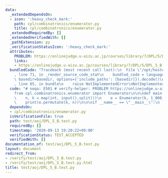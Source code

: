 ```yaml
---
data:
  _extendedDependsOn:
  - icon: ':heavy_check_mark:'
    path: cpl/combinatronics/enumerator.py
    title: cpl/combinatronics/enumerator.py
  _extendedRequiredBy: []
  _extendedVerifiedWith: []
  _pathExtension: py
  _verificationStatusIcon: ':heavy_check_mark:'
  attributes:
    PROBLEM: https://onlinejudge.u-aizu.ac.jp/courses/library/7/DPL/5/DPL_5_B
    links:
    - https://onlinejudge.u-aizu.ac.jp/courses/library/7/DPL/5/DPL_5_B
  bundledCode: "Traceback (most recent call last):\n  File \"/opt/hostedtoolcache/Python/3.9.0/x64/lib/python3.9/site-packages/onlinejudge_verify/documentation/build.py\"\
    , line 71, in _render_source_code_stat\n    bundled_code = language.bundle(stat.path,\
    \ basedir=basedir, options={'include_paths': [basedir]}).decode()\n  File \"/opt/hostedtoolcache/Python/3.9.0/x64/lib/python3.9/site-packages/onlinejudge_verify/languages/python.py\"\
    , line 85, in bundle\n    raise NotImplementedError\nNotImplementedError\n"
  code: "# noqa: E501 # verify-helper: PROBLEM https://onlinejudge.u-aizu.ac.jp/courses/library/7/DPL/5/DPL_5_B\n\
    from cpl.combinatronics.enumerator import Enumerator\n\n\ndef main() -> None:\n\
    \    n, k = map(int, input().split())\n    e = Enumerator(k, 1_000_000_007)\n\
    \    print(e.permutate(k, n))\n\n\nif __name__ == \"__main__\":\n    main()\n"
  dependsOn:
  - cpl/combinatronics/enumerator.py
  isVerificationFile: true
  path: test/aoj/DPL_5_B.test.py
  requiredBy: []
  timestamp: '2020-09-13 19:20:22+09:00'
  verificationStatus: TEST_ACCEPTED
  verifiedWith: []
documentation_of: test/aoj/DPL_5_B.test.py
layout: document
redirect_from:
- /verify/test/aoj/DPL_5_B.test.py
- /verify/test/aoj/DPL_5_B.test.py.html
title: test/aoj/DPL_5_B.test.py
---
```

